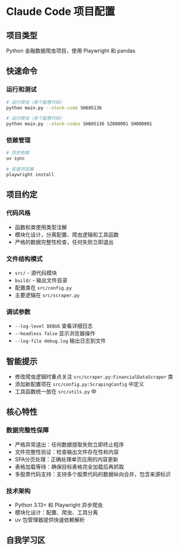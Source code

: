 # Claude Code 项目配置

## 项目类型
Python 金融数据爬虫项目，使用 Playwright 和 pandas

## 快速命令

### 运行和测试
```bash
# 运行爬虫（单个股票代码）
python main.py --stock-code SH605136

# 运行爬虫（多个股票代码）
python main.py --stock-codes SH605136 SZ000001 SH000001
```

### 依赖管理
```bash
# 同步依赖
uv sync

# 安装浏览器
playwright install
```

## 项目约定

### 代码风格
- 函数和类使用类型注解
- 模块化设计，分离配置、爬虫逻辑和工具函数
- 严格的数据完整性检查，任何失败立即退出

### 文件结构模式
- `src/` - 源代码模块
- `build/` - 输出文件目录
- 配置类在 `src/config.py`
- 主要逻辑在 `src/scraper.py`

### 调试参数
- `--log-level DEBUG` 查看详细日志
- `--headless false` 显示浏览器操作
- `--log-file debug.log` 输出日志到文件

## 智能提示
- 修改爬虫逻辑时重点关注 `src/scraper.py:FinancialDataScraper` 类
- 添加新配置项在 `src/config.py:ScrapingConfig` 中定义
- 工具函数统一放在 `src/utils.py` 中

## 核心特性

### 数据完整性保障
- 严格异常退出：任何数据提取失败立即终止程序
- 文件完整性验证：检查输出文件存在性和内容
- SPA分页处理：正确处理单页应用的内容更新
- 表格加载等待：确保目标表格完全加载后再抓取
- 多股票代码支持：支持多个股票代码的数据纵向合并，包含来源标识

### 技术架构
- Python 3.13+ 和 Playwright 异步爬虫
- 模块化设计：配置、爬虫、工具分离
- uv 包管理器提供快速依赖解析

## 自我学习区
<!-- Claude Code 在此记录新发现的项目模式和改进 -->
